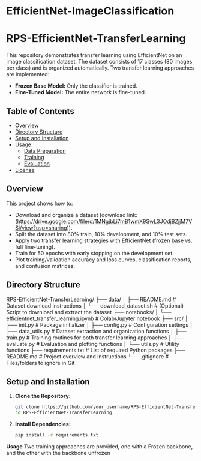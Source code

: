 # EfficientNet-ImageClassification
# RPS-EfficientNet-TransferLearning

This repository demonstrates transfer learning using EfficientNet on an image classification dataset. The dataset consists of 17 classes (80 images per class) and is organized automatically. Two transfer learning approaches are implemented:
- **Frozen Base Model:** Only the classifier is trained.
- **Fine-Tuned Model:** The entire network is fine-tuned.

## Table of Contents
- [Overview](#overview)
- [Directory Structure](#directory-structure)
- [Setup and Installation](#setup-and-installation)
- [Usage](#usage)
  - [Data Preparation](#data-preparation)
  - [Training](#training)
  - [Evaluation](#evaluation)
- [License](#license)

## Overview

This project shows how to:
- Download and organize a dataset (download link:(https://drive.google.com/file/d/1MNgjbLi7mB1wmX9SwL3JOdjBZjjM7VSi/view?usp=sharing)).
- Split the dataset into 80% train, 10% development, and 10% test sets.
- Apply two transfer learning strategies with EfficientNet (frozen base vs. full fine-tuning).
- Train for 50 epochs with early stopping on the development set.
- Plot training/validation accuracy and loss curves, classification reports, and confusion matrices.

## Directory Structure
RPS-EfficientNet-TransferLearning/ ├── data/ │ ├── README.md # Dataset download instructions │ └── download_dataset.sh # (Optional) Script to download and extract the dataset ├── notebooks/ │ └── efficientnet_transfer_learning.ipynb # Colab/Jupyter notebook ├── src/ │ ├── init.py # Package initializer │ ├── config.py # Configuration settings │ ├── data_utils.py # Dataset extraction and organization functions │ ├── train.py # Training routines for both transfer learning approaches │ ├── evaluate.py # Evaluation and plotting functions │ └── utils.py # Utility functions ├── requirements.txt # List of required Python packages ├── README.md # Project overview and instructions └── .gitignore # Files/folders to ignore in Git

## Setup and Installation

1. **Clone the Repository:**
   ```bash
   git clone https://github.com/your_username/RPS-EfficientNet-TransferLearning.git
   cd RPS-EfficientNet-TransferLearning
2. **Install Dependencies:**
    ```bash
    pip install -r requirements.txt

**Usage**
Two training approaches are provided, one with a Frozen backbone, and the other with the backbone unfrozen